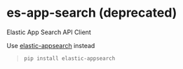# es-app-search (deprecated)

Elastic App Search API Client

Use [elastic-appsearch](https://github.com/sunnysid3up/elastic-appsearch) instead

> `pip install elastic-appsearch`
